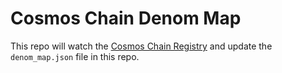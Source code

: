 # Cosmos Chain Denom Map

This repo will watch the [Cosmos Chain Registry](https://github.com/cosmos/chain-registry) and update the `denom_map.json` file in this repo.
